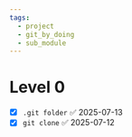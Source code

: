 ```yaml
---
tags:
  - project
  - git_by_doing
  - sub_module
---
```


# Level 0 
- [x] `.git folder` ✅ 2025-07-13
- [x] `git clone` ✅ 2025-07-12
